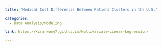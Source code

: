 ```yaml
---
title: "Medical Cost Differences Between Patient Clusters in the U.S." 
  
categories:
  - Data Analysis/Modeling

link: https://xiranwang7.github.io/Multivariate-Linear-Regression/

---
```

